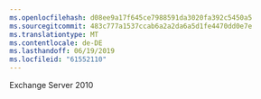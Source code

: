 ```yaml
---
ms.openlocfilehash: d08ee9a17f645ce7988591da3020fa392c5450a5
ms.sourcegitcommit: 483c777a1537ccab6a2a2da6a5d1fe4470dd0e7e
ms.translationtype: MT
ms.contentlocale: de-DE
ms.lasthandoff: 06/19/2019
ms.locfileid: "61552110"
---
```

Exchange Server 2010